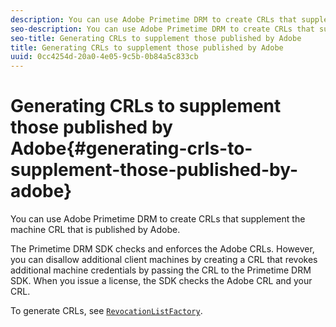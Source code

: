 ```yaml
---
description: You can use Adobe Primetime DRM to create CRLs that supplement the machine CRL that is published by Adobe.
seo-description: You can use Adobe Primetime DRM to create CRLs that supplement the machine CRL that is published by Adobe.
seo-title: Generating CRLs to supplement those published by Adobe
title: Generating CRLs to supplement those published by Adobe
uuid: 0cc4254d-20a0-4e05-9c5b-0b84a5c833cb
---
```


# Generating CRLs to supplement those published by Adobe{#generating-crls-to-supplement-those-published-by-adobe}

You can use Adobe Primetime DRM to create CRLs that supplement the machine CRL that is published by Adobe.

The Primetime DRM SDK checks and enforces the Adobe CRLs. However, you can disallow additional client machines by creating a CRL that revokes additional machine credentials by passing the CRL to the Primetime DRM SDK. When you issue a license, the SDK checks the Adobe CRL and your CRL.

To generate CRLs, see [ `RevocationListFactory`](https://help.adobe.com/en_US/primetime/api/drm-apis/server/javadocs-flashaccess-pro/com/adobe/flashaccess/sdk/revocation/RevocationListFactory.html). 
